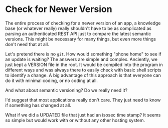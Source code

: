 # Check for Newer Version

The entire process of checking for a newer version of an app, a
knowledge base (or whatever really) really shouldn't have to be as
complicated as parsing an authenticated REST API just to compare the
latest semantic versions. This might be necessary for many things, but
even more things don't need that at all.

Let's pretend there is no `git`. How would something "phone home" to see
if an update is waiting? The answers are simple and complex. Anciently,
we just kept a VERSION file in the root. It would be compiled into the
program in different ways and was always there to easily check with
basic shell scripts to identify a change. A big advantage of this
approach is that everyone can do it with minimal coding, or no coding
at all.

And what about semantic versioning? Do we really need it?

I'd suggest that most applications really don't care. They just need to
know if something has changed at all.

What if we did a UPDATED file that just had an isosec time stamp? It
seems so simple but would work with or without any other hosting system.
